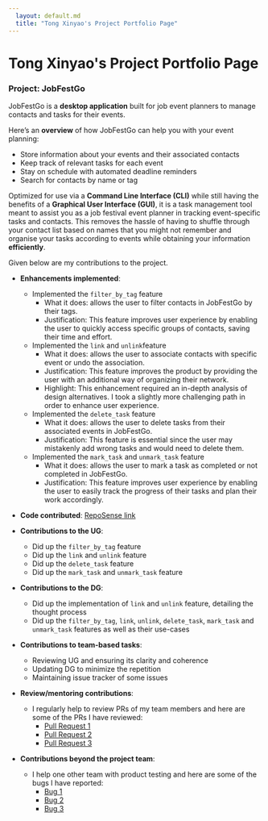```yaml
---
  layout: default.md
  title: "Tong Xinyao's Project Portfolio Page"
---
```

# Tong Xinyao's Project Portfolio Page

### Project: JobFestGo

JobFestGo is a **desktop application** built for job event planners to manage contacts and tasks for their events.

Here’s an **overview** of how JobFestGo can help you with your event planning:
- Store information about your events and their associated contacts
- Keep track of relevant tasks for each event
- Stay on schedule with automated deadline reminders
- Search for contacts by name or tag

Optimized for use via a **Command Line Interface (CLI)** while still having the benefits of a **Graphical User Interface (GUI)**, it is a task management tool meant to assist you as a job festival event planner in tracking event-specific tasks and contacts. This removes the hassle of having to shuffle through your contact list based on names that you might not remember and organise your tasks according to events while obtaining your information **efficiently**.

Given below are my contributions to the project.

* **Enhancements implemented**:
  - Implemented the `filter_by_tag` feature
    - What it does: allows the user to filter contacts in JobFestGo by their tags.
    - Justification: This feature improves user experience by enabling the user to quickly access specific groups of contacts, saving their time and effort.
  - Implemented the `link` and `unlink`feature
    - What it does: allows the user to associate contacts with specific event or undo the association.
    - Justification: This feature improves the product by providing the user with an additional way of organizing their network.
    - Highlight: This enhancement required an in-depth analysis of design alternatives. I took a slightly more challenging path in order to enhance user experience.
  - Implemented the `delete_task` feature
    - What it does: allows the user to delete tasks from their associated events in JobFestGo.
    - Justification: This feature is essential since the user may mistakenly add wrong tasks and would need to delete them.
  - Implemented the `mark_task` and `unmark_task` feature
    - What it does: allows the user to mark a task as completed or not completed in JobFestGo.
    - Justification: This feature improves user experience by enabling the user to easily track the progress of their tasks and plan their work accordingly.

* **Code contributed**: [RepoSense link](https://nus-cs2103-ay2324s1.github.io/tp-dashboard/?search=xyt-t&breakdown=false&sort=groupTitle%20dsc&sortWithin=title&since=2023-09-22&timeframe=commit&mergegroup=&groupSelect=groupByRepos)

* **Contributions to the UG**:
  - Did up the `filter_by_tag` feature
  - Did up the `link` and `unlink` feature
  - Did up the `delete_task` feature
  - Did up the `mark_task` and `unmark_task` feature

* **Contributions to the DG**:
  - Did up the implementation of `link` and `unlink` feature, detailing the thought process
  - Did up the `filter_by_tag`, `link`, `unlink`, `delete_task`, `mark_task` and `unmark_task` features as well as their use-cases

* **Contributions to team-based tasks**:
  - Reviewing UG and ensuring its clarity and coherence
  - Updating DG to minimize the repetition
  - Maintaining issue tracker of some issues

* **Review/mentoring contributions**:
  - I regularly help to review PRs of my team members and here are some of the PRs I have reviewed:
    - [Pull Request 1](https://github.com/AY2324S1-CS2103T-T09-1/tp/pull/95)
    - [Pull Request 2](https://github.com/AY2324S1-CS2103T-T09-1/tp/pull/106)
    - [Pull Request 3](https://github.com/AY2324S1-CS2103T-T09-1/tp/pull/162)

* **Contributions beyond the project team**:
  - I help one other team with product testing and here are some of the bugs I have reported:
    - [Bug 1](https://github.com/xyT-T/ped/issues/2)
    - [Bug 2](https://github.com/xyT-T/ped/issues/7)
    - [Bug 3](https://github.com/xyT-T/ped/issues/13)
